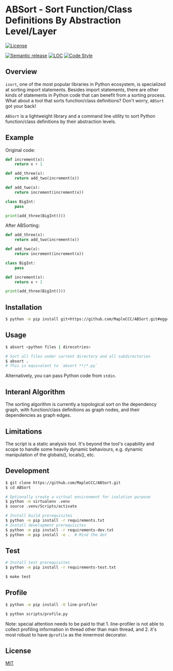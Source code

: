 # ABSort - Sort Function/Class Definitions By Abstraction Level/Layer

<!-- TODO add badge about code coverage -->
<!-- TODO add badge about requires.io -->
<!-- TODO add badge about pylint rating -->
[![License](https://img.shields.io/github/license/MapleCCC/ABSort?color=00BFFF)](LICENSE)
<!-- [![Build Status](https://travis-ci.com/MapleCCC/ABSort.svg?branch=master)](https://travis-ci.com/MapleCCC/Fund-Info-Fetcher) -->
<!-- [![GitHub release (latest SemVer)](https://img.shields.io/github/v/release/MapleCCC/Fund-Info-Fetcher)](https://github.com/MapleCCC/Fund-Info-Fetcher/releases/latest) -->
[![Semantic release](https://img.shields.io/badge/%20%20%F0%9F%93%A6%F0%9F%9A%80-semantic--release-e10079.svg)](https://github.com/semantic-release/semantic-release)
[![LOC](https://sloc.xyz/github/MapleCCC/ABSort)](https://sloc.xyz/github/MapleCCC/ABSort)
[![Code Style](https://img.shields.io/badge/code%20style-black-000000.svg)](https://github.com/psf/black)
<!-- [![GitHub commits since latest release (by SemVer)](https://img.shields.io/github/commits-since/MapleCCC/ABSort/latest?sort=semver)](https://github.com/MapleCCC/ABSort/compare/v1.0.0...master) -->
<!-- TODO which diff method should we use? two dots or three dots? -->

<!-- Add TOC here -->

## Overview

`isort`, one of the most popular libraries in Python ecosystem, is specialized at sorting import statements. Besides import statements, there are other kinds of statements in Python code that can benefit from a sorting process. What about a tool that sorts function/class definitions? Don't worry, `ABSort` got your back!

`ABSort` is a lightweight library and a command line utility to sort Python function/class definitions by their abstraction levels.

## Example

Original code:

```python
def increment(x):
    return x + 1

def add_three(x):
    return add_two(increment(x))

def add_two(x):
    return increment(increment(x))

class BigInt:
    pass

print(add_three(BigInt()))
```

After ABSorting:

```python
def add_three(x):
    return add_two(increment(x))

def add_two(x):
    return increment(increment(x))

class BigInt:
    pass

def increment(x):
    return x + 1

print(add_three(BigInt()))
```

## Installation

<!-- TODO Specify release version when installing -->

```bash
$ python -m pip install git+https://github.com/MapleCCC/ABSort.git#egg=ABSort
```

## Usage

```bash
$ absort <python files | direcotries>

# Sort all files under current directory and all subdirectories
$ absort .
# This is equivalent to `absort **/*.py`
```

<!-- TODO insert click library `--help` message -->

Alternatively, you can pass Python code from `stdin`.

## Interanl Algorithm

The sorting algorithm is currently a topological sort on the dependency graph, with function/class definitions as graph nodes, and their dependencies as graph edges.

## Limitations

The script is a static analysis tool. It's beyond the tool's capability and scope to handle some heavily dynamic behaviours, e.g. dynamic manipulation of the globals(), locals(), etc.

## Development

```bash
$ git clone https://github.com/MapleCCC/ABSort.git
$ cd ABSort

# Optionally create a virtual environment for isolation purpose
$ python -m virtualenv .venv
$ source .venv/Scripts/activate

# Install build prerequisites
$ python -m pip install -r requirements.txt
# Install development prerequisites
$ python -m pip install -r requirements-dev.txt
$ python -m pip install -e .  # Mind the dot
```

## Test

```bash
# Install test prerequisites
$ python -m pip install -r requirements-test.txt

$ make test
```

## Profile

```bash
$ python -m pip install -U line-profiler

$ python scripts/profile.py
```

Note: special attention needs to be paid to that 1. line-profiler is not able to collect profiling information in thread other than main thread, and 2. it's most robust to have `@profile` as the innermost decorator.

## License

[MIT](/LICENSE)
